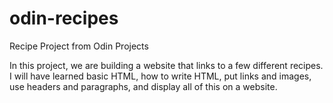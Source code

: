 # odin-recipes
Recipe Project from Odin Projects

In this project, we are building a website that links
to a few different recipes. I will have learned basic
HTML, how to write HTML, put links and images, use
headers and paragraphs, and display all of this on a
website.

